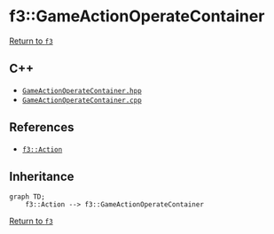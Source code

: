 # f3::GameActionOperateContainer

[Return to `f3`](/docs/f3.md)

## C++

- [`GameActionOperateContainer.hpp`](/c++/include/GameActionOperateContainer.hpp)
- [`GameActionOperateContainer.cpp`](/c++/source/GameActionOperateContainer.cpp)

## References

- [`f3::Action`](/docs/f3/Action.md)

## Inheritance

```mermaid
graph TD;
    f3::Action --> f3::GameActionOperateContainer
```

[Return to `f3`](/docs/f3.md)